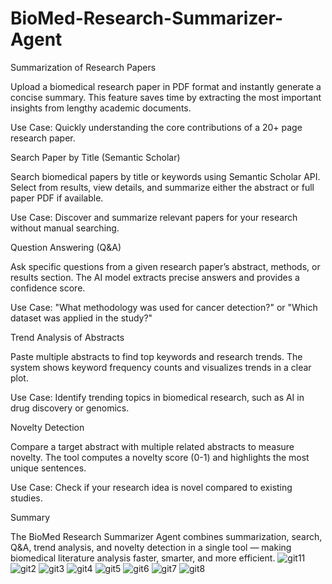 # BioMed-Research-Summarizer-Agent
Summarization of Research Papers

Upload a biomedical research paper in PDF format and instantly generate a concise summary.
This feature saves time by extracting the most important insights from lengthy academic documents.

 Use Case: Quickly understanding the core contributions of a 20+ page research paper.

 Search Paper by Title (Semantic Scholar)

Search biomedical papers by title or keywords using Semantic Scholar API.
Select from results, view details, and summarize either the abstract or full paper PDF if available.

 Use Case: Discover and summarize relevant papers for your research without manual searching.

 Question Answering (Q&A)

Ask specific questions from a given research paper’s abstract, methods, or results section.
The AI model extracts precise answers and provides a confidence score.

 Use Case: "What methodology was used for cancer detection?" or "Which dataset was applied in the study?"

 Trend Analysis of Abstracts

Paste multiple abstracts to find top keywords and research trends.
The system shows keyword frequency counts and visualizes trends in a clear plot.

 Use Case: Identify trending topics in biomedical research, such as AI in drug discovery or genomics.

 Novelty Detection

Compare a target abstract with multiple related abstracts to measure novelty.
The tool computes a novelty score (0-1) and highlights the most unique sentences.

Use Case: Check if your research idea is novel compared to existing studies.

Summary

The BioMed Research Summarizer Agent combines summarization, search, Q&A, trend analysis, and novelty detection in a single tool — making biomedical literature analysis faster, smarter, and more efficient.
![git11](https://github.com/user-attachments/assets/fb424531-76ba-4d1d-afc3-dc290764314a)
![git2](https://github.com/user-attachments/assets/c88b3c7d-7b3e-4e7c-bb14-129e67715b4a)
![git3](https://github.com/user-attachments/assets/04aced7d-0f74-430f-a6bd-d69748c8cf00)
![git4](https://github.com/user-attachments/assets/b7b990fc-fafe-4903-a08c-6257b8206490)
![git5](https://github.com/user-attachments/assets/f2393f4b-a9fe-49b4-9971-5015001158c5)
![git6](https://github.com/user-attachments/assets/c82e0656-56d9-41ea-abb3-19c7a1758541)
![git7](https://github.com/user-attachments/assets/a9268d7d-0bbe-4add-a71e-efbd483905e7)
![git8](https://github.com/user-attachments/assets/2a4abff5-72b3-438c-9842-0ddddc4827e7)







